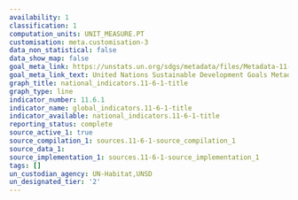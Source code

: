 ```yaml
---
availability: 1
classification: 1
computation_units: UNIT_MEASURE.PT
customisation: meta.customisation-3
data_non_statistical: false
data_show_map: false
goal_meta_link: https://unstats.un.org/sdgs/metadata/files/Metadata-11-06-01.pdf
goal_meta_link_text: United Nations Sustainable Development Goals Metadata (pdf 2066kB)
graph_title: national_indicators.11-6-1-title
graph_type: line
indicator_number: 11.6.1
indicator_name: global_indicators.11-6-1-title
indicator_available: national_indicators.11-6-1-title
reporting_status: complete
source_active_1: true
source_compilation_1: sources.11-6-1-source_compilation_1
source_data_1:
source_implementation_1: sources.11-6-1-source_implementation_1
tags: []
un_custodian_agency: UN-Habitat,UNSD
un_designated_tier: '2'
---
```

